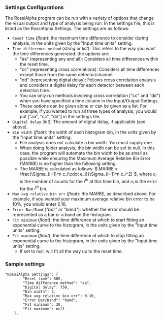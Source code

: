 ### Settings Configurations

The RossiAlpha program can be run with a variety of options that change the visual output and type of analysis being run. In the settings file, this is listed as the RossiAlpha Settings. The settings are as follows: 
* `Reset time` (*float*): the maximum time difference to consider during analysis, in the units given by the "Input time units" setting.
* `Time difference method` (*string* or *list*): This refers to the way you want the time differences generated. the options are:  
    * "aa" (representing any and all): Considers all time differences within the reset time.
    * "cc" (representing cross correlations): Considers all time differences except those from the same detector/channel.
    * "dd" (representing digital delay): Follows cross correlation analysis and considers a digital delay for each detector between each detection time.
    * You can only run methods involving cross correlation ("cc" and "dd") when you have specified a time column in the Input/Output Settings.
    * These options can be given alone or can be given as a list. For example, if you wanted to run all three types of analysis, you would put ["aa", "cc", "dd"] in the settings file.
* `Digital delay` (*int*): The amount of digital delay, if applicable (see above).
* `Bin width` (*float*): the width of each histogram bin, in the units given by the "Input time units" setting.
    * File analysis does not calculate a bin width. You must supply one.
    * When doing folder analysis, the bin width can be set to null. In this case, the program will automate the bin width to be as small as possible while ensuring the Maximum Average Relative Bin Error (MARBE) is no higher than the following setting.
    * The MARBE is calculated as follows:
$`
MARBE = \frac{\Sigma_{i=1}^n c_i\cdot e_i}{\Sigma_{i=1}^n c_i^2}
`$, where $`c_i`$ is the number of counts for the $`i^{th}`$ at this time bin, and $`e_i`$ is the error for the $`i^{th}`$ bin.
* `Max avg relative bin err` (*float*): the MARBE, as described above. For example, if you wanted your maximum average relative bin error to be 10%, you would enter 0.10.
* `Error Bar/Band` (*"bar" or "band"*): whether the error should be represented as a bar or a band on the histogram.
* `Fit minimum` (*float*): the time difference at which to start fitting an exponential curve to the histogram, in the units given by the "Input time units" setting.
* `Fit maximum` (*float*): the time difference at which to stop fitting an exponential curve to the histogram, in the units given by the "Input time units" setting.
    * If set to null, will fit all the way up to the reset time.


### Sample settings
```
"RossiAlpha Settings": {
        "Reset time": 500,
        "Time difference method": "aa",
        "Digital delay": 750,
        "Bin width": 3,
        "Max avg relative bin err": 0.10,
        "Error Bar/Band": "band",
        "Fit minimum": 30,
        "Fit maximum": null
    },
```